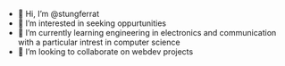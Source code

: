 - 👋 Hi, I’m @stungferrat
- 👀 I’m interested in seeking oppurtunities
- 🌱 I’m currently learning engineering in electronics and communication with a particular intrest in computer science
- 💞️ I’m looking to collaborate on webdev projects
  


